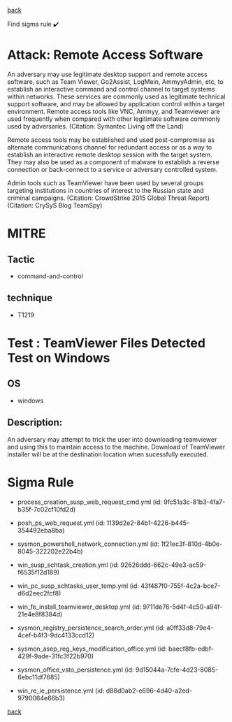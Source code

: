 
[back](../index.md)

Find sigma rule :heavy_check_mark: 

# Attack: Remote Access Software 

An adversary may use legitimate desktop support and remote access software, such as Team Viewer, Go2Assist, LogMein, AmmyyAdmin, etc, to establish an interactive command and control channel to target systems within networks. These services are commonly used as legitimate technical support software, and may be allowed by application control within a target environment. Remote access tools like VNC, Ammyy, and Teamviewer are used frequently when compared with other legitimate software commonly used by adversaries. (Citation: Symantec Living off the Land)

Remote access tools may be established and used post-compromise as alternate communications channel for redundant access or as a way to establish an interactive remote desktop session with the target system. They may also be used as a component of malware to establish a reverse connection or back-connect to a service or adversary controlled system.

Admin tools such as TeamViewer have been used by several groups targeting institutions in countries of interest to the Russian state and criminal campaigns. (Citation: CrowdStrike 2015 Global Threat Report) (Citation: CrySyS Blog TeamSpy)

# MITRE
## Tactic
  - command-and-control


## technique
  - T1219


# Test : TeamViewer Files Detected Test on Windows
## OS
  - windows


## Description:
An adversary may attempt to trick the user into downloading teamviewer and using this to maintain access to the machine. Download of TeamViewer installer will be at the destination location when sucessfully executed.


# Sigma Rule
 - process_creation_susp_web_request_cmd.yml (id: 9fc51a3c-81b3-4fa7-b35f-7c02cf10fd2d)

 - posh_ps_web_request.yml (id: 1139d2e2-84b1-4226-b445-354492eba8ba)

 - sysmon_powershell_network_connection.yml (id: 1f21ec3f-810d-4b0e-8045-322202e22b4b)

 - win_susp_schtask_creation.yml (id: 92626ddd-662c-49e3-ac59-f6535f12d189)

 - win_pc_susp_schtasks_user_temp.yml (id: 43f487f0-755f-4c2a-bce7-d6d2eec2fcf8)

 - win_fe_install_teamviewer_desktop.yml (id: 9711de76-5d4f-4c50-a94f-21e4e8f8384d)

 - sysmon_registry_persistence_search_order.yml (id: a0ff33d8-79e4-4cef-b4f3-9dc4133ccd12)

 - sysmon_asep_reg_keys_modification_office.yml (id: baecf8fb-edbf-429f-9ade-31fc3f22b970)

 - sysmon_office_vsto_persistence.yml (id: 9d15044a-7cfe-4d23-8085-6ebc11df7685)

 - win_re_ie_persistence.yml (id: d88d0ab2-e696-4d40-a2ed-9790064e66b3)



[back](../index.md)
